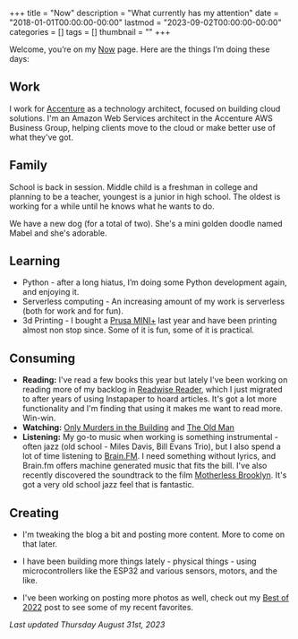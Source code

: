 +++
title = "Now"
description = "What currently has my attention"
date = "2018-01-01T00:00:00-00:00"
lastmod = "2023-09-02T00:00:00-00:00"
categories = []
tags = []
thumbnail = ""
+++

Welcome, you’re on my [Now](https://nownownow.com/about) page. Here are the things I’m doing these days:

## Work

I work for [Accenture](https://accenture.com) as a technology architect, focused on building cloud solutions. I'm an Amazon Web Services architect in the Accenture AWS Business Group, helping clients move to the cloud or make better use of what they've got. 

## Family

School is back in session. Middle child is a freshman in college and planning to be a teacher, youngest is a junior in high school. The oldest is working for a while until he knows what he wants to do.

We have a new dog (for a total of two). She's a mini golden doodle named Mabel and she's adorable.

## Learning

* Python - after a long hiatus, I’m doing some Python development again, and enjoying it.
* Serverless computing - An increasing amount of my work is serverless (both for work and for fun).
* 3d Printing - I bought a [Prusa MINI+](https://www.prusa3d.com/category/original-prusa-mini/) last year and have been printing almost non stop since. Some of it is fun, some of it is practical.

## Consuming

* **Reading:**  I've read a few books this year but lately I've been working on reading more of my backlog in [Readwise Reader](https://readwise.io/read), which I just migrated to after years of using Instapaper to hoard articles. It's got a lot more functionality and I'm finding that using it makes me want to read more. Win-win.
* **Watching:** [Only Murders in the Building](https://www.hulu.com/series/only-murders-in-the-building-ef31c7e1-cd0f-4e07-848d-1cbfedb50ddf) and [The Old Man](https://www.fxnetworks.com/shows/the-old-man)
* **Listening:** My go-to music when working is something instrumental - often jazz (old school - Miles Davis, Bill Evans Trio), but I also spend a lot of time listening to [Brain.FM](https://my.brain.fm/?promotionCode=promo_1KC6DhDxyvLufNfyZ264p2Za&name=Your%20First%20Month%20of%20Brain.fm%20Pro%20for%20$1&displayCost=1.00&description=You%27ve%20been%20referred!%20Get%201%20Month%20of%20Brain.fm%20Pro%20for%20$1&targetPlan=Monthly). I need something without lyrics, and Brain.fm offers machine generated music that fits the bill. I've also recently discovered the soundtrack to the film [Motherless Brooklyn](https://music.apple.com/us/album/motherless-brooklyn-original-motion-picture-soundtrack/1477219427). It's got a very old school jazz feel that is fantastic.

## Creating

* I'm tweaking the blog a bit and posting more content. More to come on that later.

* I have been building more things lately - physical things - using microcontrollers like the ESP32 and various sensors, motors, and the like.

* I've been working on posting more photos as well, check out my [Best of 2022](http://larrywright.me/photo/best-of-2022/) post to see some of my recent favorites.

_Last updated Thursday August 31st, 2023_
